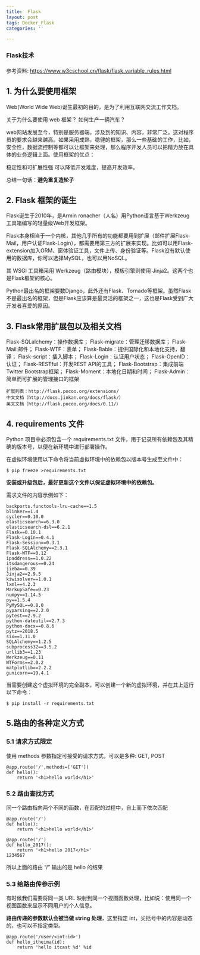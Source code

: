 ```yaml
---
title: 	Flask
layout: post
tags: Docker_Flask
categories: ''

---
```

### Flask技术

#### 

参考资料: https://www.w3cschool.cn/flask/flask_variable_rules.html

## 1. 为什么要使用框架

Web(World Wide Web)诞生最初的目的，是为了利用互联网交流工作文档。

关于为什么要使用 web 框架？
如何生产一辆汽车？

web网站发展至今，特别是服务器端，涉及到的知识、内容，非常广泛。这对程序员的要求会越来越高。如果采用成熟，稳健的框架，那么一些基础的工作，比如，安全性，数据流控制等都可以让框架来处理，那么程序开发人员可以把精力放在具体的业务逻辑上面。使用框架的优点：

稳定性和可扩展性强
可以降低开发难度，提高开发效率。

总结一句话：**避免重复造轮子**

## 2. Flask 框架的诞生

Flask诞生于2010年，是Armin ronacher（人名）用Python语言基于Werkzeug工具箱编写的轻量级Web开发框架。

Flask本身相当于一个内核，其他几乎所有的功能都要用到扩展（邮件扩展Flask-Mail，用户认证Flask-Login），都需要用第三方的扩展来实现。比如可以用Flask-extension加入ORM、窗体验证工具，文件上传、身份验证等。Flask没有默认使用的数据库，你可以选择MySQL，也可以用NoSQL。

其 WSGI 工具箱采用 Werkzeug（路由模块），模板引擎则使用 Jinja2。这两个也是Flask框架的核心。

Python最出名的框架要数Django，此外还有Flask、Tornado等框架。虽然Flask不是最出名的框架，但是Flask应该算是最灵活的框架之一，这也是Flask受到广大开发者喜爱的原因。

## 3. Flask常用扩展包以及相关文档

Flask-SQLalchemy：操作数据库；
Flask-migrate：管理迁移数据库；
Flask-Mail:邮件；
Flask-WTF：表单；
Flask-Bable：提供国际化和本地化支持，翻译；
Flask-script：插入脚本；
Flask-Login：认证用户状态；
Flask-OpenID：认证；
Flask-RESTful：开发REST API的工具；
Flask-Bootstrap：集成前端Twitter Bootstrap框架；
Flask-Moment：本地化日期和时间；
Flask-Admin：简单而可扩展的管理接口的框架

```
扩展列表：http://flask.pocoo.org/extensions/
中文文档（http://docs.jinkan.org/docs/flask/）
英文文档（http://flask.pocoo.org/docs/0.11/）
```

## 4. requirements 文件

Python 项目中必须包含一个 requirements.txt 文件，用于记录所有依赖包及其精确的版本号，以便在新环境中进行部署操作。

在虚拟环境使用以下命令将当前虚拟环境中的依赖包以版本号生成至文件中：

```linux
$ pip freeze >requirements.txt
```

**安装或升级包后，最好更新这个文件以保证虚拟环境中的依赖包。**

需求文件的内容示例如下：

```
backports.functools-lru-cache==1.5
blinker==1.4
cycler==0.10.0
elasticsearch==6.3.0
elasticsearch-dsl==6.2.1
Flask==0.10.1
Flask-Login==0.4.1
Flask-Session==0.3.1
Flask-SQLAlchemy==2.3.1
Flask-WTF==0.12
ipaddress==1.0.22
itsdangerous==0.24
jieba==0.39
Jinja2==2.9.5
kiwisolver==1.0.1
lxml==4.2.3
MarkupSafe==0.23
numpy==1.14.5
py==1.5.4
PyMySQL==0.8.0
pyparsing==2.2.0
pytest==2.9.2
python-dateutil==2.7.3
python-docx==0.8.6
pytz==2018.5
six==1.11.0
SQLAlchemy==1.2.5
subprocess32==3.5.2
urllib3==1.23
Werkzeug==0.11
WTForms==2.0.2
matplotlib==2.2.2
gunicorn==19.4.1
```

当需要创建这个虚拟环境的完全副本，可以创建一个新的虚拟环境，并在其上运行以下命令：

```
$ pip install -r requirements.txt
```

## 5.路由的各种定义方式

### 5.1 请求方式限定

使用 methods 参数指定可接受的请求方式，可以是多种: GET, POST

```
@app.route('/',methods=['GET'])
def hello():
    return '<h1>hello world</h1>'
```

### 5.2 路由查找方式

同一个路由指向两个不同的函数，在匹配的过程中，自上而下依次匹配

```
@app.route('/')
def hello():
    return '<h1>hello world</h1>'

@app.route('/')
def hello_2017():
    return '<h1>hello 2017</h1>'
1234567
```

所以上面的路由 “/” 输出的是 hello 的结果

### 5.3 给路由传参示例

有时候我们需要将同一类 URL 映射到同一个视图函数处理，比如说：使用同一个视图函数来显示不同用户的个人信息。

**路由传递的参数默认会被当做 string 处理**，这里指定 int，尖括号中的内容是动态的，也可以不指定类型。

```
@app.route('/user/<int:id>')
def hello_itheima(id):
    return 'hello itcast %d' %id
```